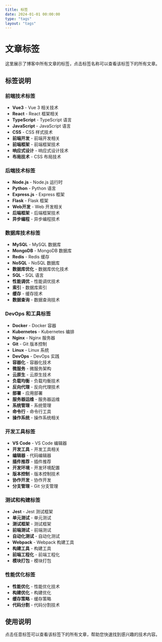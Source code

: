```yaml
---
title: 标签
date: 2024-01-01 00:00:00
type: "tags"
layout: "tags"
---
```


# 文章标签

这里展示了博客中所有文章的标签，点击标签名称可以查看该标签下的所有文章。

## 标签说明

### 前端技术标签
- **Vue3** - Vue 3 相关技术
- **React** - React 框架相关
- **TypeScript** - TypeScript 语言
- **JavaScript** - JavaScript 语言
- **CSS** - CSS 样式技术
- **前端开发** - 前端开发相关
- **前端框架** - 前端框架技术
- **响应式设计** - 响应式设计技术
- **布局技术** - CSS 布局技术

### 后端技术标签
- **Node.js** - Node.js 运行时
- **Python** - Python 语言
- **Express.js** - Express 框架
- **Flask** - Flask 框架
- **Web开发** - Web 开发相关
- **后端框架** - 后端框架技术
- **异步编程** - 异步编程技术

### 数据库技术标签
- **MySQL** - MySQL 数据库
- **MongoDB** - MongoDB 数据库
- **Redis** - Redis 缓存
- **NoSQL** - NoSQL 数据库
- **数据库优化** - 数据库优化技术
- **SQL** - SQL 语言
- **性能调优** - 性能调优技术
- **索引** - 数据库索引
- **缓存** - 缓存技术
- **数据查询** - 数据查询技术

### DevOps 和工具标签
- **Docker** - Docker 容器
- **Kubernetes** - Kubernetes 编排
- **Nginx** - Nginx 服务器
- **Git** - Git 版本控制
- **Linux** - Linux 系统
- **DevOps** - DevOps 实践
- **容器化** - 容器化技术
- **微服务** - 微服务架构
- **云原生** - 云原生技术
- **负载均衡** - 负载均衡技术
- **反向代理** - 反向代理技术
- **部署** - 应用部署
- **服务器运维** - 服务器运维
- **系统管理** - 系统管理
- **命令行** - 命令行工具
- **操作系统** - 操作系统相关

### 开发工具标签
- **VS Code** - VS Code 编辑器
- **开发工具** - 开发工具相关
- **编辑器** - 代码编辑器
- **插件推荐** - 插件推荐
- **开发环境** - 开发环境配置
- **版本控制** - 版本控制技术
- **协作开发** - 协作开发
- **分支管理** - Git 分支管理

### 测试和构建标签
- **Jest** - Jest 测试框架
- **单元测试** - 单元测试
- **测试框架** - 测试框架
- **前端测试** - 前端测试
- **自动化测试** - 自动化测试
- **Webpack** - Webpack 构建工具
- **构建工具** - 构建工具
- **前端工程化** - 前端工程化
- **模块打包** - 模块打包

### 性能优化标签
- **性能优化** - 性能优化技术
- **构建优化** - 构建优化
- **缓存策略** - 缓存策略
- **代码分割** - 代码分割技术

## 使用说明

点击任意标签可以查看该标签下的所有文章，帮助您快速找到感兴趣的技术内容。

